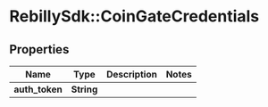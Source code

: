 # RebillySdk::CoinGateCredentials

## Properties
Name | Type | Description | Notes
------------ | ------------- | ------------- | -------------
**auth_token** | **String** |  | 

